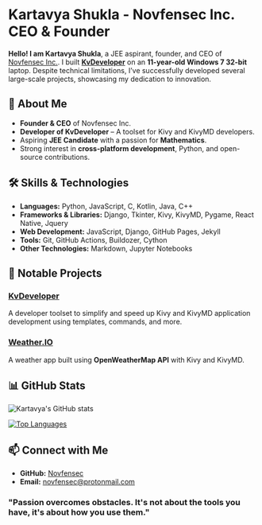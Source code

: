 <!--
**Novfensec/Novfensec** is a ✨ _special_ ✨ repository because its `README.md` (this file) appears on your GitHub profile.

Here are some ideas to get you started:

- 🔭 I’m currently working on ...
- 🌱 I’m currently learning ...
- 👯 I’m looking to collaborate on ...
- 🤔 I’m looking for help with ...
- 💬 Ask me about ...
- 📫 How to reach me: ...
- 😄 Pronouns: ...
- ⚡ Fun fact: ...
-->

# Kartavya Shukla - Novfensec Inc. CEO & Founder

**Hello! I am Kartavya Shukla**, a JEE aspirant, founder, and CEO of [Novfensec Inc.](https://novfensec.vercel.app/). I built **[KvDeveloper](https://github.com/Novfensec/KvDeveloper)** on an **11-year-old Windows 7 32-bit** laptop. Despite technical limitations, I’ve successfully developed several large-scale projects, showcasing my dedication to innovation.

## 🚀 About Me

- **Founder & CEO** of Novfensec Inc.
- **Developer of KvDeveloper** – A toolset for Kivy and KivyMD developers.
- Aspiring **JEE Candidate** with a passion for **Mathematics**.
- Strong interest in **cross-platform development**, Python, and open-source contributions.

## 🛠️ Skills & Technologies

- **Languages:** Python, JavaScript, C, Kotlin, Java, C++
- **Frameworks & Libraries:** Django, Tkinter, Kivy, KivyMD, Pygame, React Native, Jquery
- **Web Development:** JavaScript, Django, GitHub Pages, Jekyll
- **Tools:** Git, GitHub Actions, Buildozer, Cython
- **Other Technologies:** Markdown, Jupyter Notebooks

## 💼 Notable Projects

### [KvDeveloper](https://github.com/Novfensec/KvDeveloper)
A developer toolset to simplify and speed up Kivy and KivyMD application development using templates, commands, and more.

### [Weather.IO](https://github.com/Novfensec/Weather.IO)
A weather app built using **OpenWeatherMap API** with Kivy and KivyMD.

<!--
### [PyNativeWebView for Kivy](https://github.com/Novfensec/PyNativeWebView)
A **cross-platform webview** implementation for Kivy, designed to run on Android, iOS, Windows, Mac, and Linux.
-->

## 📊 GitHub Stats

![Kartavya's GitHub stats](https://github-readme-stats.vercel.app/api?username=Novfensec&show_icons=true&theme=radical)

[![Top Languages](https://github-readme-stats.vercel.app/api/top-langs/?username=Novfensec&theme=radical)](https://github.com/Novfensec)

## 📫 Connect with Me

- **GitHub:** [Novfensec](https://github.com/Novfensec)
- **Email:** [novfensec@protonmail.com](mailto:novfensec@protonmail.com)

### "Passion overcomes obstacles. It's not about the tools you have, it's about how you use them."
